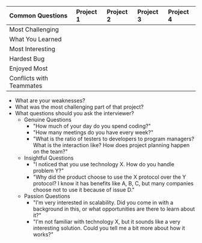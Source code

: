 
| Common Questions          | Project 1        | Project 2        | Project 3        | Project 4        |
|:--------------------------|:-----------------|:-----------------|:-----------------|:-----------------|
| Most Challenging          |                  |                  |                  |                  |
| What You Learned          |                  |                  |                  |                  |
| Most Interesting          |                  |                  |                  |                  |
| Hardest Bug               |                  |                  |                  |                  |
| Enjoyed Most              |                  |                  |                  |                  |
| Conflicts with Teammates  |                  |                  |                  |                  |


- What are your weaknesses?
- What was the most challenging part of that project?
- What questions should you ask the interviewer?
    - Genuine Questions
        - "How much of your day do you spend coding?"
        - "How many meetings do you have every week?"
        - "What is the ratio of testers to developers to program managers? What is the interaction like? How does project planning happen on the team?"
    - Insightful Questions
        - "I noticed that you use technology X. How do you handle problem Y?"
        - "Why did the product choose to use the X protocol over the Y protocol? I know it has benefits like A, B, C, but many companies choose not to use it because of issue D."
    - Passion Questions
        - "I'm very interested in scalability. Did you come in with a background in this, or what opportunities are there to learn about it?"
        - "I'm not familiar with technology X, but it sounds like a very interesting solution. Could you tell me a bit more about how it works?"
